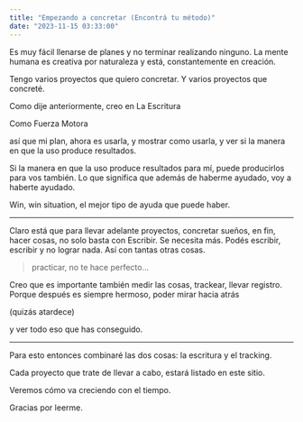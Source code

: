 ```yaml
---
title: "Empezando a concretar (Encontrá tu método)"
date: "2023-11-15 03:33:00"
---
```


Es muy fácil llenarse de planes y no terminar realizando ninguno. La mente humana es creativa por naturaleza y está, constantemente en creación.

Tengo varios proyectos que quiero concretar. Y varios proyectos que concreté.

Como dije anteriormente, creo en La Escritura

Como Fuerza Motora

así que mi plan, ahora es usarla, y mostrar como usarla, y ver si la manera en que la uso produce resultados.

Si la manera en que la uso produce resultados para mí, puede producirlos para vos también. Lo que significa que además de haberme ayudado, voy a haberte ayudado.

Win, win situation, el mejor tipo de ayuda que puede haber.

---

Claro está que para llevar adelante proyectos, concretar sueños, en fin, hacer cosas, no solo basta con Escribir. Se necesita más. Podés escribir, escribir y no lograr nada. Así con tantas otras cosas.

> practicar, no te hace perfecto...

Creo que es importante también medir las cosas, trackear, llevar registro. Porque después es siempre hermoso, poder mirar hacia atrás

(quizás atardece)

y ver todo eso
que has conseguido.

---

Para esto entonces combinaré las dos cosas: la escritura y el tracking.

Cada proyecto que trate de llevar a cabo, estará listado en este sitio.

Veremos cómo va creciendo con el tiempo.

Gracias por leerme.